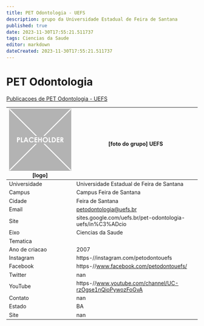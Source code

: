 ```yaml
---
title: PET Odontologia - UEFS
description: grupo da Universidade Estadual de Feira de Santana
published: true
date: 2023-11-30T17:55:21.511737
tags: Ciencias da Saude
editor: markdown
dateCreated: 2023-11-30T17:55:21.511737
---
```


# PET Odontologia

[Publicacoes de PET Odontologia - UEFS](/atividade/79PETOdontologiaUEFS/feed.md)

| ![placeholder.png](/placeholder.png) [logo] | [foto do grupo] UEFS         |
| ------------------------------------------- | ------------------------------------------------- |
| Universidade                                | Universidade Estadual de Feira de Santana      |
| Campus                                      | Campus Feira de Santana            |
| Cidade                                      | Feira de Santana             |
| Email                                       | petodontologia@uefs.br             |
| Site                                        | sites.google.com/uefs.br/pet-odontologia-uefs/in%C3%ADcio              |
| Eixo                                        | Ciencias da Saude              |
| Tematica                                    |           |
| Ano de criacao                              | 2007        |
| Instagram                                   | https-//instagram.com/petodontouefs         |
| Facebook                                    | https-//www.facebook.com/petodontouefs/          |
| Twitter                                     | nan           |
| YouTube                                     | https-//www.youtube.com/channel/UC-rzOgse1nQioPywozFoGvA           |
| Contato                                     | nan         |
| Estado                                      |  BA            |
| Site                                        | nan |
